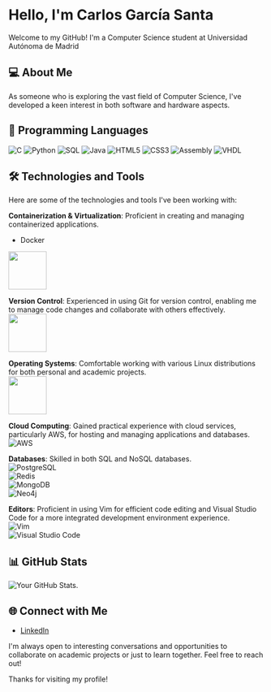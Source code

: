 # Hello, I'm Carlos García Santa

Welcome to my GitHub! I'm a Computer Science student at Universidad Autónoma de Madrid

## 💻 About Me

As someone who is exploring the vast field of Computer Science, I've developed a keen interest in both software and hardware aspects. 

## 🚀 Programming Languages

![C](https://img.shields.io/badge/-C-555555?style=for-the-badge&logo=c&logoColor=blue)
![Python](https://img.shields.io/badge/-Python-ffd343?style=for-the-badge&logo=python&logoColor=blue)
![SQL](https://img.shields.io/badge/-SQL-f29111?style=for-the-badge&logo=sql&logoColor=white)
![Java](https://img.shields.io/badge/-Java-f89820?style=for-the-badge&logo=java&logoColor=white)
![HTML5](https://img.shields.io/badge/-HTML5-ff5722?style=for-the-badge&logo=html5&logoColor=white)
![CSS3](https://img.shields.io/badge/-CSS3-1572B6?style=for-the-badge&logo=css3&logoColor=white)
![Assembly](https://img.shields.io/badge/-Assembly-4B0082?style=for-the-badge&logo=generic&logoColor=white)
![VHDL](https://img.shields.io/badge/-VHDL-8B00FF?style=for-the-badge&logo=generic&logoColor=white)


## 🛠 Technologies and Tools

Here are some of the technologies and tools I've been working with:

**Containerization & Virtualization**: Proficient in creating and managing containerized applications.  
<ul>
  <li>Docker</li>
</ul>
<img src="https://img.shields.io/badge/-Docker-2496ED?style=flat-square&logo=docker&logoColor=white" width="75" />

**Version Control**: Experienced in using Git for version control, enabling me to manage code changes and collaborate with others effectively.  
<img src="https://img.shields.io/badge/-Git-F05032?style=flat-square&logo=git&logoColor=white" width="75" />

**Operating Systems**: Comfortable working with various Linux distributions for both personal and academic projects.  
<img src="https://img.shields.io/badge/-Linux-FCC624?style=flat-square&logo=linux&logoColor=black" width="75" />

**Cloud Computing**: Gained practical experience with cloud services, particularly AWS, for hosting and managing applications and databases.  
![AWS](https://img.shields.io/badge/-AWS-232F3E?style=flat-square&logo=amazonaws&logoColor=white)

**Databases**: Skilled in both SQL and NoSQL databases.  
![PostgreSQL](https://img.shields.io/badge/-PostgreSQL-4169E1?style=flat-square&logo=postgresql&logoColor=white)  
![Redis](https://img.shields.io/badge/-Redis-DC382D?style=flat-square&logo=redis&logoColor=white)  
![MongoDB](https://img.shields.io/badge/-MongoDB-47A248?style=flat-square&logo=mongodb&logoColor=white)  
![Neo4j](https://img.shields.io/badge/-Neo4j-008CC1?style=flat-square&logo=neo4j&logoColor=white)

**Editors**: Proficient in using Vim for efficient code editing and Visual Studio Code for a more integrated development environment experience.  
![Vim](https://img.shields.io/badge/-Vim-019733?style=flat-square&logo=vim&logoColor=white)  
![Visual Studio Code](https://img.shields.io/badge/-Visual%20Studio%20Code-007ACC?style=flat-square&logo=visualstudiocode&logoColor=white)



## 📊 GitHub Stats

![Your GitHub Stats](https://github-readme-stats.vercel.app/api?username=santacg&show_icons=true&theme=radical).

## 🌐 Connect with Me

- [LinkedIn](your-LinkedIn-link)

I'm always open to interesting conversations and opportunities to collaborate on academic projects or just to learn together. Feel free to reach out!

Thanks for visiting my profile!
